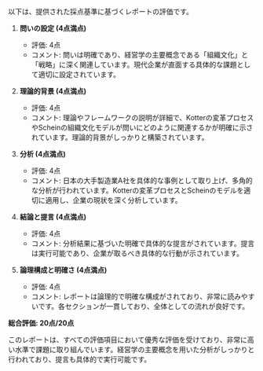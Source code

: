 以下は、提供された採点基準に基づくレポートの評価です。

1. **問いの設定 (4点満点)**
   - 評価: 4点
   - コメント: 問いは明確であり、経営学の主要概念である「組織文化」と「戦略」に深く関連しています。現代企業が直面する具体的な課題として適切に設定されています。

2. **理論的背景 (4点満点)**
   - 評価: 4点
   - コメント: 理論やフレームワークの説明が詳細で、Kotterの変革プロセスやScheinの組織文化モデルが問いにどのように関連するかが明確に示されています。理論的背景がしっかりと構築されています。

3. **分析 (4点満点)**
   - 評価: 4点
   - コメント: 日本の大手製造業A社を具体的な事例として取り上げ、多角的な分析が行われています。Kotterの変革プロセスとScheinのモデルを適切に適用し、企業の現状を深く分析しています。

4. **結論と提言 (4点満点)**
   - 評価: 4点
   - コメント: 分析結果に基づいた明確で具体的な提言がされています。提言は実行可能であり、企業が取るべき具体的な行動が示されています。

5. **論理構成と明確さ (4点満点)**
   - 評価: 4点
   - コメント: レポートは論理的で明確な構成がされており、非常に読みやすいです。各セクションが一貫しており、全体としての流れが良好です。

**総合評価: 20点/20点**

このレポートは、すべての評価項目において優秀な評価を受けており、非常に高い水準で課題に取り組んでいます。経営学の主要概念を用いた分析がしっかりと行われており、提言も具体的で実行可能です。